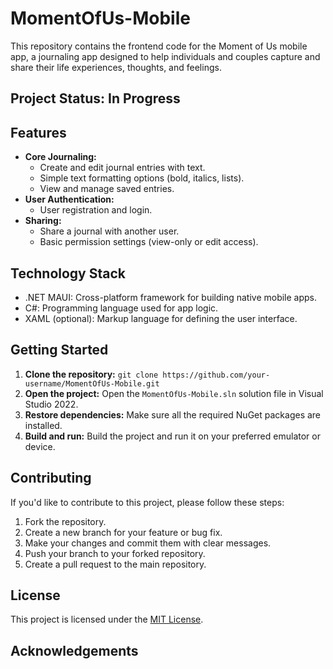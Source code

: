 # MomentOfUs-Mobile

This repository contains the frontend code for the Moment of Us mobile app, a journaling app designed to help individuals and couples capture and share their life experiences, thoughts, and feelings.

## Project Status: In Progress

## Features

* **Core Journaling:**
    * Create and edit journal entries with text.
    * Simple text formatting options (bold, italics, lists).
    * View and manage saved entries.
* **User Authentication:**
    * User registration and login.
* **Sharing:**
    * Share a journal with another user.
    * Basic permission settings (view-only or edit access).

## Technology Stack

* .NET MAUI: Cross-platform framework for building native mobile apps.
* C#: Programming language used for app logic.
* XAML (optional):  Markup language for defining the user interface.

## Getting Started

1. **Clone the repository:** `git clone https://github.com/your-username/MomentOfUs-Mobile.git`
2. **Open the project:** Open the `MomentOfUs-Mobile.sln` solution file in Visual Studio 2022.
3. **Restore dependencies:** Make sure all the required NuGet packages are installed.
4. **Build and run:** Build the project and run it on your preferred emulator or device.

## Contributing

If you'd like to contribute to this project, please follow these steps:

1. Fork the repository.
2. Create a new branch for your feature or bug fix.
3. Make your changes and commit them with clear messages.
4. Push your branch to your forked repository.
5. Create a pull request to the main repository.

## License

This project is licensed under the [MIT License](LICENSE).

## Acknowledgements
